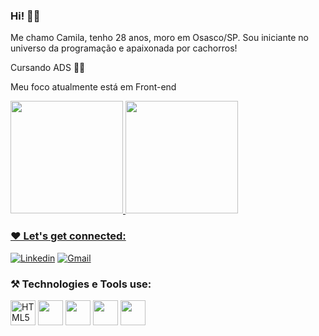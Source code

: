 ### Hi! 🙋‍♀️

Me chamo Camila, tenho 28 anos, moro em Osasco/SP. Sou iniciante no universo da programação e apaixonada por cachorros! 

Cursando ADS 👩‍💻

Meu foco atualmente está em Front-end 

 
<div>
<a href="https://github.com/camilabsamogyi">
<img height="180em" src="https://github-readme-stats.vercel.app/api/top-langs/?username=camilabsamogyi&layout=compact&langs_count=7&theme=tokyonight"/>
<img height="180em" src="https://github-readme-stats.vercel.app/api?username=camilabsamogyi&show_icons=true&theme=tokyonight&include_all_commits=true&count_private=true"/>
</div>

### ❤️ Let's get connected:

[![Linkedin](https://img.shields.io/badge/LinkedIn-0077B5?style=for-the-badge&logo=linkedin&logoColor=white)](https://www.linkedin.com/in/camila-brait-samogyi-a1b683191)
[![Gmail](https://img.shields.io/badge/Gmail-D14836?style=for-the-badge&logo=gmail&logoColor=white)](https://mail.google.com/mail)
  

 ### ⚒️ Technologies e Tools use:
 
 <div> 
<img src="https://cdn.jsdelivr.net/gh/devicons/devicon/icons/html5/html5-original.svg" title = "HTML5" align="center" width="40" height="40"/>
<img src="https://cdn.jsdelivr.net/gh/devicons/devicon/icons/css3/css3-original-wordmark.svg" align="center" width="40" height="40"/>
<img src="https://cdn.jsdelivr.net/gh/devicons/devicon/icons/javascript/javascript-original.svg" align="center" width="40" height="40"/>
<img src="https://cdn.jsdelivr.net/gh/devicons/devicon/icons/git/git-plain-wordmark.svg" align="center" width="40" height="40"/>
<img src="https://cdn.jsdelivr.net/gh/devicons/devicon/icons/github/github-original.svg" align="center" width="40" height="40"/>
 
 </div>
 

